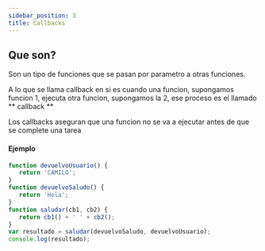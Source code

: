 ```yaml
---
sidebar_position: 3
title: Callbacks
---
```


## Que son?
Son un tipo de funciones que se pasan por parametro a otras funciones. 

A lo que se llama callback en si es cuando una funcion, supongamos funcion 1, ejecuta otra funcion, supongamos la 2, ese proceso es el llamado ** callback **

Los callbacks aseguran que una funcion no se va a ejecutar antes de que se complete una tarea

#### Ejemplo
```js
function devuelvoUsuario() {
   return 'CAMILO';
}
function devuelvoSaludo() {
   return 'Hola';
}
function saludar(cb1, cb2) {
   return cb1() + ' ' + cb2();
}
var resultado = saludar(devuelvoSaludo, devuelvoUsuario);
console.log(resultado);
```
